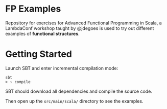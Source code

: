 # FP Examples 

Repository for exercises for Advanced Functional Programming in
Scala, a LambdaConf workshop taught by @jdegoes is used to try out different examples of **functional structures**. 

# Getting Started

Launch SBT and enter incremental compilation mode:

```
sbt
> ~ compile
```

SBT should download all dependencies and compile the source code.

Then open up the `src/main/scala/` directory to see the examples. 